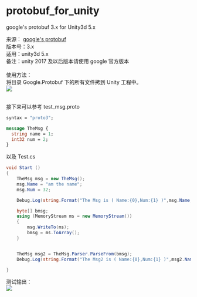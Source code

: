 # protobuf_for_unity
google's protobuf 3.x for Unity3d 5.x

来源：
[google's protobuf](https://github.com/google/protobuf/tree/master/csharp)<br>
版本号：3.x<br>
适用：unity3d 5.x<br>
备注：unity 2017 及以后版本请使用 google 官方版本<br>
<br>
使用方法：<br>
将目录 Google.Protobuf 下的所有文件拷到 Unity 工程中。<br>
![](https://github.com/GongFaxin/protobuf_for_unity/raw/master/doc/Project.png)<br><br>

接下来可以参考 test_msg.proto<br>
```protobuf
syntax = "proto3";

message TheMsg {
  string name = 1;
  int32 num = 2;
}
```
以及 Test.cs<br>
```C#
void Start ()
{
    TheMsg msg = new TheMsg();
    msg.Name = "am the name";
    msg.Num = 32;

    Debug.Log(string.Format("The Msg is ( Name:{0},Num:{1} )",msg.Name,msg.Num));

    byte[] bmsg;
    using (MemoryStream ms = new MemoryStream())
    {
        msg.WriteTo(ms);
        bmsg = ms.ToArray();
    }


    TheMsg msg2 = TheMsg.Parser.ParseFrom(bmsg);
    Debug.Log(string.Format("The Msg2 is ( Name:{0},Num:{1} )",msg2.Name,msg2.Num));

}
```
测试输出：<br>
![](https://github.com/GongFaxin/protobuf_for_unity/raw/master/doc/Log.png)<br><br>
